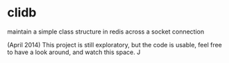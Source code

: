 clidb
=====

maintain a simple class structure in redis across a socket connection

(April 2014) This project is still exploratory, but the code is usable, feel free to have a look around, and watch this space. J
